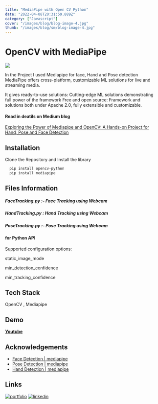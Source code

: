 ```yaml
---
title: "MediaPipe with Open CV Python"
date: "2022-04-08T20:31:59.889Z"
category: ["Javascript"]
cover: "/images/blog/blog-image-4.jpg"
thumb: "/images/blog/sm/blog-image-4.jpg"
---
```



# OpenCV with MediaPipe 

![](https://github.com/sv2441/OpenCV-with-MediaPipeline/blob/master/allresultgif.gif)


In the Project I used Mediapipe for face, Hand and Pose detection MediaPipe offers cross-platform, customizable ML solutions for live and streaming media.

It gives ready-to-use solutions: Cutting-edge ML solutions demonstrating full power of the framework	Free and open source: Framework and solutions both under Apache 2.0, fully extensible and customizable.

#### Read in deatils on **Medium blog**

[Exploring the Power of Mediapipe and OpenCV: A Hands-on Project for Hand, Pose and Face Detection](https://medium.com/@sinu2441/exploring-the-power-of-mediapipe-and-opencv-a-hands-on-project-for-hand-pose-and-face-detection-4904ba223641)




## Installation

Clone the Repository
and Install the library

```bash
  pip install opencv-python
  pip install mediapipe
```
    
## Files Information

##### FaceTracking.py :-  Face Tracking using Webcam 
##### HandTracking.py :   Hand Tracking using Webcam 
##### PoseTracking.py :-  Pose Tracking using Webcam 

#### for Python API 
Supported configuration options:

static_image_mode

min_detection_confidence

min_tracking_confidence





## Tech Stack

OpenCV , Mediapipe 


## Demo

**[Youtube](https://sv2441.github.io/sandeepp/)**


## Acknowledgements

 - [Face Detection | mediapipe](https://google.github.io/mediapipe/solutions/face_detection#python-solution-api)
 - [Pose Detection | mediapipe](https://google.github.io/mediapipe/solutions/pose.html)
 - [Hand Detection | mediapipe](https://google.github.io/mediapipe/solutions/pose.html)
 
## Links
[![portfolio](https://img.shields.io/badge/my_portfolio-000?style=for-the-badge&logo=ko-fi&logoColor=white)](https://sv2441.github.io/sandeepp/)
[![linkedin](https://img.shields.io/badge/linkedin-0A66C2?style=for-the-badge&logo=linkedin&logoColor=white)](https://www.linkedin.com/in/sandeep-vishwakarma-3b592b174/)

